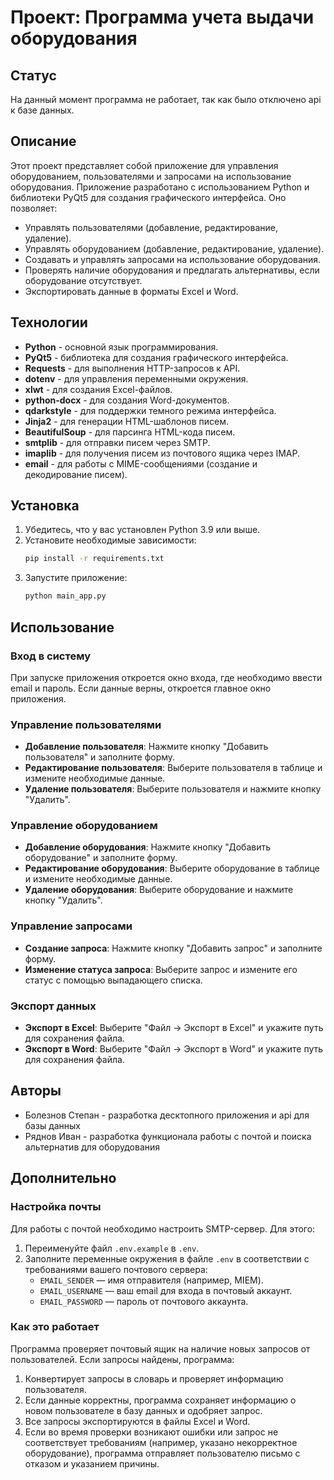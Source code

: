 # Проект: Программа учета выдачи оборудования

## Статус
На данный момент программа не работает, так как было отключено api к базе данных.

## Описание
Этот проект представляет собой приложение для управления оборудованием, пользователями и запросами на использование оборудования. Приложение разработано с использованием Python и библиотеки PyQt5 для создания графического интерфейса. Оно позволяет:
- Управлять пользователями (добавление, редактирование, удаление).
- Управлять оборудованием (добавление, редактирование, удаление).
- Создавать и управлять запросами на использование оборудования.
- Проверять наличие оборудования и предлагать альтернативы, если оборудование отсутствует.
- Экспортировать данные в форматы Excel и Word.

## Технологии
- **Python** - основной язык программирования.
- **PyQt5** - библиотека для создания графического интерфейса.
- **Requests** - для выполнения HTTP-запросов к API.
- **dotenv** - для управления переменными окружения.
- **xlwt** - для создания Excel-файлов.
- **python-docx** - для создания Word-документов.
- **qdarkstyle** - для поддержки темного режима интерфейса.
- **Jinja2** - для генерации HTML-шаблонов писем.
- **BeautifulSoup** - для парсинга HTML-кода писем.
- **smtplib** - для отправки писем через SMTP.
- **imaplib** - для получения писем из почтового ящика через IMAP.
- **email** - для работы с MIME-сообщениями (создание и декодирование писем).

## Установка
1. Убедитесь, что у вас установлен Python 3.9 или выше.
2. Установите необходимые зависимости:
   ```bash
   pip install -r requirements.txt
   ```
3. Запустите приложение:
   ```bash
   python main_app.py
   ```

## Использование
### Вход в систему
При запуске приложения откроется окно входа, где необходимо ввести email и пароль. Если данные верны, откроется главное окно приложения.

### Управление пользователями
- **Добавление пользователя**: Нажмите кнопку "Добавить пользователя" и заполните форму.
- **Редактирование пользователя**: Выберите пользователя в таблице и измените необходимые данные.
- **Удаление пользователя**: Выберите пользователя и нажмите кнопку "Удалить".

### Управление оборудованием
- **Добавление оборудования**: Нажмите кнопку "Добавить оборудование" и заполните форму.
- **Редактирование оборудования**: Выберите оборудование в таблице и измените необходимые данные.
- **Удаление оборудования**: Выберите оборудование и нажмите кнопку "Удалить".

### Управление запросами
- **Создание запроса**: Нажмите кнопку "Добавить запрос" и заполните форму.
- **Изменение статуса запроса**: Выберите запрос и измените его статус с помощью выпадающего списка.

### Экспорт данных
- **Экспорт в Excel**: Выберите "Файл -> Экспорт в Excel" и укажите путь для сохранения файла.
- **Экспорт в Word**: Выберите "Файл -> Экспорт в Word" и укажите путь для сохранения файла.

## Авторы
- Болезнов Степан - разработка десктопного приложения и api для базы данных
- Ряднов Иван - разработка функционала работы с почтой и поиска альтернатив для оборудования

## Дополнительно

### Настройка почты
Для работы с почтой необходимо настроить SMTP-сервер. Для этого:
1. Переименуйте файл `.env.example` в `.env`.
2. Заполните переменные окружения в файле `.env` в соответствии с требованиями вашего почтового сервера:
   - `EMAIL_SENDER` — имя отправителя (например, MIEM).
   - `EMAIL_USERNAME` — ваш email для входа в почтовый аккаунт.
   - `EMAIL_PASSWORD` — пароль от почтового аккаунта.

### Как это работает
Программа проверяет почтовый ящик на наличие новых запросов от пользователей. Если запросы найдены, программа:
1. Конвертирует запросы в словарь и проверяет информацию пользователя.
2. Если данные корректны, программа сохраняет информацию о новом пользователе в базу данных и одобряет запрос.
3. Все запросы экспортируются в файлы Excel и Word.
4. Если во время проверки возникают ошибки или запрос не соответствует требованиям (например, указано некорректное оборудование), программа отправляет пользователю письмо с отказом и указанием причины.
